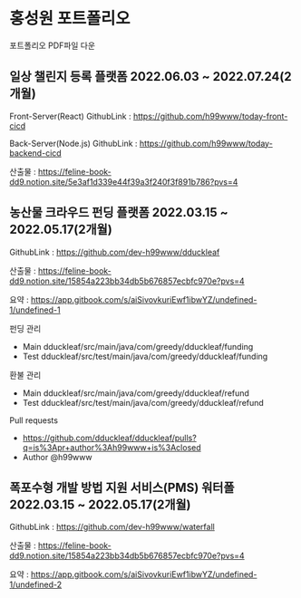 # 홍성원 포트폴리오

포트폴리오 PDF파일 다운

## 일상 챌린지 등록 플랫폼  **2022.06.03 ~ 2022.07.24(2개월)**

Front-Server(React) GithubLink :  https://github.com/h99www/today-front-cicd

Back-Server(Node.js) GithubLink : https://github.com/h99www/today-backend-cicd

산출물 : https://feline-book-dd9.notion.site/5e3af1d339e44f39a3f240f3f891b786?pvs=4

## 농산물 크라우드 펀딩 플랫폼  **2022.03.15 ~ 2022.05.17(2개월)**

GithubLink : https://github.com/dev-h99www/dduckleaf

산출물 : https://feline-book-dd9.notion.site/15854a223bb34db5b676857ecbfc970e?pvs=4

요약 : https://app.gitbook.com/s/aiSivovkuriEwf1ibwYZ/undefined-1/undefined-1


펀딩 관리
 - Main dduckleaf/src/main/java/com/greedy/dduckleaf/funding
 - Test dduckleaf/src/test/main/java/com/greedy/dduckleaf/funding

   
환불 관리
 - Main dduckleaf/src/main/java/com/greedy/dduckleaf/refund
 - Test dduckleaf/src/test/main/java/com/greedy/dduckleaf/refund

Pull requests
 - https://github.com/dduckleaf/dduckleaf/pulls?q=is%3Apr+author%3Ah99www+is%3Aclosed
 - Author     @h99www


## 폭포수형 개발 방법 지원 서비스(PMS) 워터폴  **2022.03.15 ~ 2022.05.17(2개월)**

GithubLink : https://github.com/dev-h99www/waterfall

산출물 : https://feline-book-dd9.notion.site/15854a223bb34db5b676857ecbfc970e?pvs=4

요약 : https://app.gitbook.com/s/aiSivovkuriEwf1ibwYZ/undefined-1/undefined-2
